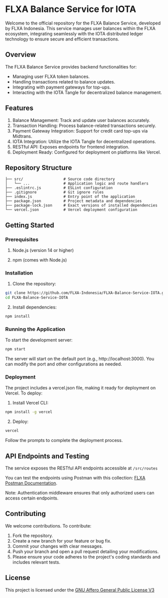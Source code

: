 # FLXA Balance Service for IOTA

Welcome to the official repository for the FLXA Balance Service, developed by FLXA Indonesia. This service manages user balances within the FLXA ecosystem, integrating seamlessly with the IOTA distributed ledger technology to ensure secure and efficient transactions.

## Overview
The FLXA Balance Service provides backend functionalities for:
- Managing user FLXA token balances.
- Handling transactions related to balance updates.
- Integrating with payment gateways for top-ups.
- Interacting with the IOTA Tangle for decentralized balance management.

## Features
1. Balance Management: Track and update user balances accurately.
2. Transaction Handling: Process balance-related transactions securely.
3. Payment Gateway Integration: Support for credit card top-ups via Midtrans.
4. IOTA Integration: Utilize the IOTA Tangle for decentralized operations.
5. RESTful API: Exposes endpoints for frontend integration.
6. Deployment Ready: Configured for deployment on platforms like Vercel.

## Repository Structure
```
├── src/                  # Source code directory
│   └── ...               # Application logic and route handlers
├── .eslintrc.js          # ESLint configuration
├── .gitignore            # Git ignore rules
├── index.js              # Entry point of the application
├── package.json          # Project metadata and dependencies
├── package-lock.json     # Exact versions of installed dependencies
└── vercel.json           # Vercel deployment configuration
```


## Getting Started
### Prerequisites

1. Node.js (version 14 or higher)

2. npm (comes with Node.js)

### Installation
1. Clone the repository:
```bash
git clone https://github.com/FLXA-Indonesia/FLXA-Balance-Service-IOTA.git
cd FLXA-Balance-Service-IOTA
```

2. Install dependencies:
```bash
npm install
```

### Running the Application
To start the development server:

```bash
npm start
```

The server will start on the default port (e.g., http://localhost:3000). You can modify the port and other configurations as needed.

### Deployment
The project includes a vercel.json file, making it ready for deployment on Vercel. To deploy:

1. Install Vercel CLI:
```bash
npm install -g vercel
```

2. Deploy:
```bash
vercel
```

Follow the prompts to complete the deployment process.

## API Endpoints and Testing
The service exposes the RESTful API endpoints accessible at `/src/routes`

You can test the endpoints using Postman with this collection: [FLXA Postman Documentation](https://www.postman.com/winter-desert-840751/flxa-iota).

Note: Authentication middleware ensures that only authorized users can access certain endpoints.

## Contributing
We welcome contributions. To contribute:
1. Fork the repository.
2. Create a new branch for your feature or bug fix.
3. Commit your changes with clear messages.
4. Push your branch and open a pull request detailing your modifications.
5. Please ensure your code adheres to the project's coding standards and includes relevant tests.

## License
This project is licensed under the [GNU Affero General Public License V3](LICENSE)
